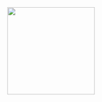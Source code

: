  
<img src="https://github.com/Peter-Easterbrook/Repository/blob/master/Dive%20Peter.jpg" width="200" height="auto">
